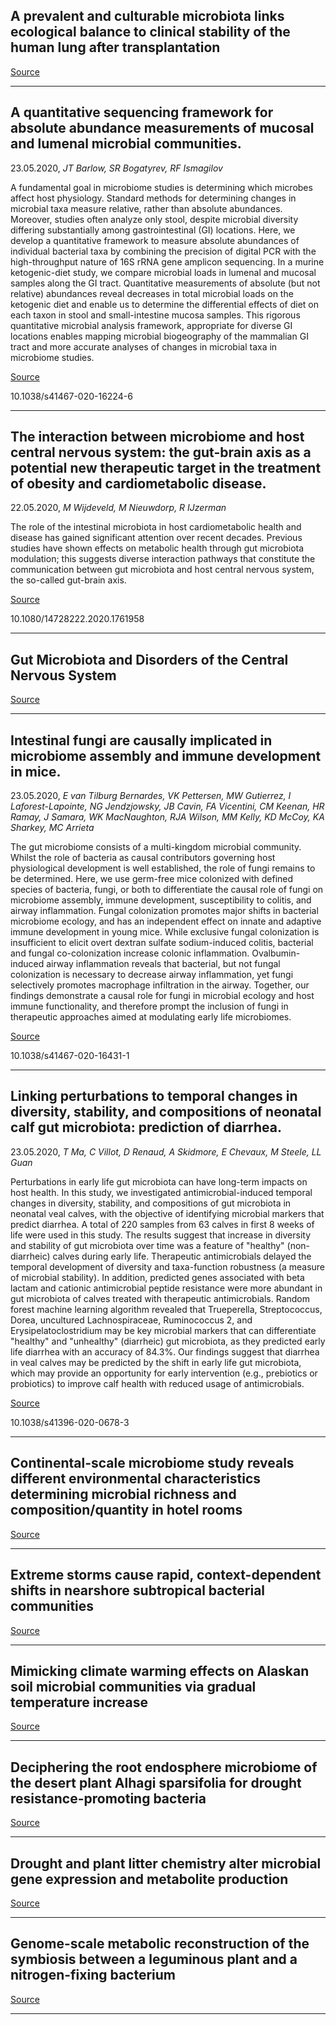 ## A prevalent and culturable microbiota links ecological balance to clinical stability of the human lung after transplantation

[Source](https://www.biorxiv.org/content/10.1101/2020.05.21.106211v1.abstract?%3Fcollection=)

---

## A quantitative sequencing framework for absolute abundance measurements of mucosal and lumenal microbial communities.
 23.05.2020, _JT Barlow, SR Bogatyrev, RF Ismagilov_


A fundamental goal in microbiome studies is determining which microbes affect host physiology. Standard methods for determining changes in microbial taxa measure relative, rather than absolute abundances. Moreover, studies often analyze only stool, despite microbial diversity differing substantially among gastrointestinal (GI) locations. Here, we develop a quantitative framework to measure absolute abundances of individual bacterial taxa by combining the precision of digital PCR with the high-throughput nature of 16S rRNA gene amplicon sequencing. In a murine ketogenic-diet study, we compare microbial loads in lumenal and mucosal samples along the GI tract. Quantitative measurements of absolute (but not relative) abundances reveal decreases in total microbial loads on the ketogenic diet and enable us to determine the differential effects of diet on each taxon in stool and small-intestine mucosa samples. This rigorous quantitative microbial analysis framework, appropriate for diverse GI locations enables mapping microbial biogeography of the mammalian GI tract and more accurate analyses of changes in microbial taxa in microbiome studies.

[Source](https://www.nature.com/articles/s41467-020-16224-6)

10.1038/s41467-020-16224-6

---

## The interaction between microbiome and host central nervous system: the gut-brain axis as a potential new therapeutic target in the treatment of obesity and cardiometabolic disease.
 22.05.2020, _M Wijdeveld, M Nieuwdorp, R IJzerman_


The role of the intestinal microbiota in host cardiometabolic health and disease has gained significant attention over recent decades. Previous studies have shown effects on metabolic health through gut microbiota modulation; this suggests diverse interaction pathways that constitute the communication between gut microbiota and host central nervous system, the so-called gut-brain axis.

[Source](https://pubmed.ncbi.nlm.nih.gov/32441219/?from_term=microbiota+&from_sort=date&from_pos=3)

10.1080/14728222.2020.1761958

---

## Gut Microbiota and Disorders of the Central Nervous System

[Source](https://pubmed.ncbi.nlm.nih.gov/32441219/?from_term=microbiota+&from_sort=date&from_pos=3)

---

## Intestinal fungi are causally implicated in microbiome assembly and immune development in mice.
 23.05.2020, _E van Tilburg Bernardes, VK Pettersen, MW Gutierrez, I Laforest-Lapointe, NG Jendzjowsky, JB Cavin, FA Vicentini, CM Keenan, HR Ramay, J Samara, WK MacNaughton, RJA Wilson, MM Kelly, KD McCoy, KA Sharkey, MC Arrieta_


The gut microbiome consists of a multi-kingdom microbial community. Whilst the role of bacteria as causal contributors governing host physiological development is well established, the role of fungi remains to be determined. Here, we use germ-free mice colonized with defined species of bacteria, fungi, or both to differentiate the causal role of fungi on microbiome assembly, immune development, susceptibility to colitis, and airway inflammation. Fungal colonization promotes major shifts in bacterial microbiome ecology, and has an independent effect on innate and adaptive immune development in young mice. While exclusive fungal colonization is insufficient to elicit overt dextran sulfate sodium-induced colitis, bacterial and fungal co-colonization increase colonic inflammation. Ovalbumin-induced airway inflammation reveals that bacterial, but not fungal colonization is necessary to decrease airway inflammation, yet fungi selectively promotes macrophage infiltration in the airway. Together, our findings demonstrate a causal role for fungi in microbial ecology and host immune functionality, and therefore prompt the inclusion of fungi in therapeutic approaches aimed at modulating early life microbiomes.

[Source](https://www.nature.com/articles/s41467-020-16431-1)

10.1038/s41467-020-16431-1

---

## Linking perturbations to temporal changes in diversity, stability, and compositions of neonatal calf gut microbiota: prediction of diarrhea.
 23.05.2020, _T Ma, C Villot, D Renaud, A Skidmore, E Chevaux, M Steele, LL Guan_


Perturbations in early life gut microbiota can have long-term impacts on host health. In this study, we investigated antimicrobial-induced temporal changes in diversity, stability, and compositions of gut microbiota in neonatal veal calves, with the objective of identifying microbial markers that predict diarrhea. A total of 220 samples from 63 calves in first 8 weeks of life were used in this study. The results suggest that increase in diversity and stability of gut microbiota over time was a feature of "healthy" (non-diarrheic) calves during early life. Therapeutic antimicrobials delayed the temporal development of diversity and taxa-function robustness (a measure of microbial stability). In addition, predicted genes associated with beta lactam and cationic antimicrobial peptide resistance were more abundant in gut microbiota of calves treated with therapeutic antimicrobials. Random forest machine learning algorithm revealed that Trueperella, Streptococcus, Dorea, uncultured Lachnospiraceae, Ruminococcus 2, and Erysipelatoclostridium may be key microbial markers that can differentiate "healthy" and "unhealthy" (diarrheic) gut microbiota, as they predicted early life diarrhea with an accuracy of 84.3%. Our findings suggest that diarrhea in veal calves may be predicted by the shift in early life gut microbiota, which may provide an opportunity for early intervention (e.g., prebiotics or probiotics) to improve calf health with reduced usage of antimicrobials.

[Source](https://www.nature.com/articles/s41396-020-0678-3)

10.1038/s41396-020-0678-3

---

## Continental-scale microbiome study reveals different environmental characteristics determining microbial richness and composition/quantity in hotel rooms

[Source](https://www.biorxiv.org/content/10.1101/849430v1.abstract)

---

## Extreme storms cause rapid, context-dependent shifts in nearshore subtropical bacterial communities

[Source](https://www.biorxiv.org/content/10.1101/801886v2.abstract?%3Fcollection=)

---

## Mimicking climate warming effects on Alaskan soil microbial communities via gradual temperature increase

[Source](https://www.nature.com/articles/s41598-020-65329-x)

---

## Deciphering the root endosphere microbiome of the desert plant Alhagi sparsifolia for drought resistance-promoting bacteria

[Source](https://aem.asm.org/content/early/2020/03/23/AEM.02863-19.abstract)

---

## Drought and plant litter chemistry alter microbial gene expression and metabolite production

[Source](https://www.nature.com/articles/s41396-020-0683-6)

---

## Genome-scale metabolic reconstruction of the symbiosis between a leguminous plant and a nitrogen-fixing bacterium

[Source](https://www.nature.com/articles/s41467-020-16484-2)

---

